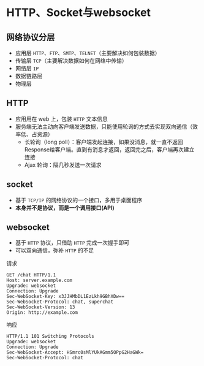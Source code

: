 # HTTP、Socket与websocket

## 网络协议分层

- 应用层 `HTTP`、`FTP`、`SMTP`、`TELNET`（主要解决如何包装数据）
- 传输层 `TCP`（主要解决数据如何在网络中传输）
- 网络层 `IP`
- 数据链路层
- 物理层

## HTTP
- 应用用在 web 上，包装 `HTTP` 文本信息
- 服务端无法主动向客户端发送数据，只能使用轮询的方式去实现双向通信（效率低、占资源）
    + 长轮询（long poll）：客户端发起连接，如果没消息，就一直不返回Response给客户端。直到有消息才返回，返回完之后，客户端再次建立连接
    + Ajax 轮询：隔几秒发送一次请求

## socket

- 基于 `TCP/IP` 的网络协议的一个接口，多用于桌面程序
- **本身并不是协议，而是一个调用接口(API)**

## websocket

- 基于 `HTTP` 协议，只借助 `HTTP` 完成一次握手即可
- 可以双向通信，弥补 `HTTP` 的不足

请求
```
GET /chat HTTP/1.1
Host: server.example.com
Upgrade: websocket
Connection: Upgrade
Sec-WebSocket-Key: x3JJHMbDL1EzLkh9GBhXDw==
Sec-WebSocket-Protocol: chat, superchat
Sec-WebSocket-Version: 13
Origin: http://example.com
```

响应
```
HTTP/1.1 101 Switching Protocols
Upgrade: websocket
Connection: Upgrade
Sec-WebSocket-Accept: HSmrc0sMlYUkAGmm5OPpG2HaGWk=
Sec-WebSocket-Protocol: chat
```
